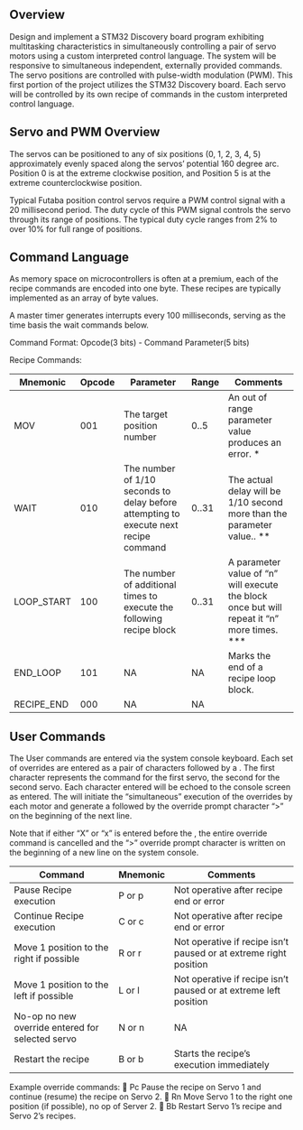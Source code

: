 ## Overview

Design and implement a STM32 Discovery board program exhibiting multitasking
characteristics in simultaneously controlling a pair of servo motors using a custom
interpreted control language. The system will be responsive to simultaneous
independent, externally provided commands. The servo positions are controlled with
pulse-width modulation (PWM). This first portion of the project utilizes the STM32
Discovery board. Each servo will be controlled by its own recipe of commands in the
custom interpreted control language. 

## Servo and PWM Overview

The servos can be positioned to any of six positions (0, 1, 2, 3, 4, 5) approximately
evenly spaced along the servos’ potential 160 degree arc. Position 0 is at the
extreme clockwise position, and Position 5 is at the extreme counterclockwise
position.

Typical Futaba position control servos require a PWM control signal with a 20
millisecond period. The duty cycle of this PWM signal controls the servo through its
range of positions. The typical duty cycle ranges from 2% to over 10% for full range
of positions. 

## Command Language

As memory space on microcontrollers is often at a premium, each of the recipe
commands are encoded into one byte. These recipes are typically implemented as an
array of byte values.

A master timer generates interrupts every 100 milliseconds, serving as the time basis
the wait commands below.

Command Format: Opcode(3 bits) - Command Parameter(5 bits)

Recipe Commands:

| Mnemonic   | Opcode | Parameter                                                                            | Range | Comments                                                                                    |
|------------|--------|--------------------------------------------------------------------------------------|-------|---------------------------------------------------------------------------------------------|
| MOV        | 001    | The target position number                                                           | 0..5  | An out of range parameter value produces an error. *                                        |
| WAIT       | 010    | The number of 1/10 seconds to delay before attempting to execute next recipe command | 0..31 | The actual delay will be 1/10 second more than the parameter value.. **                     |
| LOOP_START | 100    | The number of additional times to execute the following recipe block                 | 0..31 | A parameter value of “n” will execute the block once but will repeat it “n” more times. *** |
| END_LOOP   | 101    | NA                                                                                   | NA    | Marks the end of a recipe loop block.                                                       |
| RECIPE_END | 000    | NA                                                                                   | NA    |                                                                                             |

## User Commands

The User commands are entered via the system console keyboard. Each set of
overrides are entered as a pair of characters followed by a <CR>. The first character
represents the command for the first servo, the second for the second servo. Each
character entered will be echoed to the console screen as entered. The <CR> will
initiate the “simultaneous” execution of the overrides by each motor and generate a
<LF> followed by the override prompt character “>” on the beginning of the next line.

Note that if either “X” or “x” is entered before the <CR>, the entire override command
is cancelled and the “>” override prompt character is written on the beginning of a
new line on the system console.

| Command                                          | Mnemonic | Comments                                                          |
|--------------------------------------------------|----------|-------------------------------------------------------------------|
| Pause Recipe execution                           | P or p   | Not operative after recipe end or error                           |
| Continue Recipe execution                        | C or c   | Not operative after recipe end or error                           |
| Move 1 position to the right if possible         | R or r   | Not operative if recipe isn’t paused or at extreme right position |
| Move 1 position to the left if possible          | L or l   | Not operative if recipe isn’t paused or at extreme left position  |
| No-op no new override entered for selected servo | N or n   | NA                                                                |
| Restart the recipe                               | B or b   | Starts the recipe’s execution immediately                         |

Example override commands:
 Pc <CR> Pause the recipe on Servo 1 and continue (resume) the recipe
on Servo 2.
 Rn <CR> Move Servo 1 to the right one position (if possible), no op of Server 2.
 Bb <CR> Restart Servo 1’s recipe and Servo 2’s recipes. 
